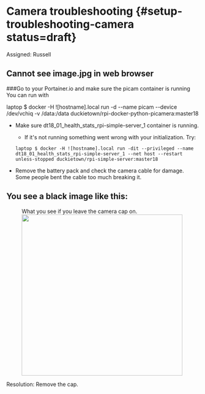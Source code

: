 # Camera troubleshooting {#setup-troubleshooting-camera status=draft}

Assigned: Russell

## Cannot see image.jpg in web browser

###Go to your Portainer.io and make sure the picam container is running
You can run with

laptop $  docker -H ![hostname].local run -d --name picam --device /dev/vchiq -v /data:/data duckietown/rpi-docker-python-picamera:master18

* Make sure dt18_01_health_stats_rpi-simple-server_1 container is running.
    + If it's not running something went wrong with your initialization. Try:<br>

    `laptop $ docker -H ![hostname].local run -dit --privileged --name dt18_01_health_stats_rpi-simple-server_1 --net host --restart unless-stopped duckietown/rpi-simple-server:master18`

* Remove the battery pack and check the camera cable for damage. Some people bent the cable too much breaking it.

## You see a black image like this:

<figure id="Cap on photo">
    <figcaption>What you see if you leave the camera cap on.</figcaption>
     <img src="capon.png" style='width: 30em'/>
</figure>

Resolution: Remove the cap.
